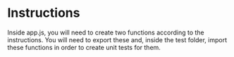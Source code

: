 # Instructions

Inside app.js, you will need to create two functions according to the instructions. You will need to export these and, inside the test folder, import these functions in order to create unit tests for them.

